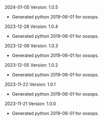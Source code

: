 2024-01-05 Version: 1.0.5
- Generated python 2019-06-01 for oosops.

2023-12-28 Version: 1.0.4
- Generated python 2019-06-01 for oosops.

2023-12-06 Version: 1.0.3
- Generated python 2019-06-01 for oosops.

2023-12-05 Version: 1.0.2
- Generated python 2019-06-01 for oosops.

2023-11-22 Version: 1.0.1
- Generated python 2019-06-01 for oosops.

2023-11-21 Version: 1.0.0
- Generated python 2019-06-01 for oosops.


